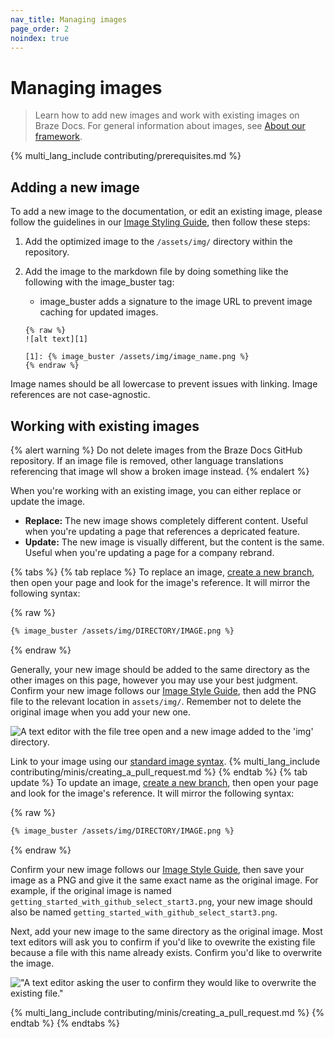 ```yaml
---
nav_title: Managing images
page_order: 2
noindex: true
---
```


# Managing images

> Learn how to add new images and work with existing images on Braze Docs. For general information about images, see [About our framework](../../../_docs/_home/about_our_framework.md).

{% multi_lang_include contributing/prerequisites.md %}

## Adding a new image

To add a new image to the documentation, or edit an existing image, please follow the guidelines in our [Image Styling Guide](https://docs.google.com/document/d/e/2PACX-1vRJSkwcjmjrTfLDagZccLpOMMyh5NN5SXRZSjz12cRAHbX4OrUmhvCmYpf_p5YB-9r4_jSOQLkicQIH/pub), then follow these steps:

1. Add the optimized image to the `/assets/img/` directory within the repository.
2. Add the image to the markdown file by doing something like the following with the image_buster tag:
  
    * image_buster adds a signature to the image URL to prevent image caching for updated images.

    ```plaintext
    {% raw %}
    ![alt text][1]

    [1]: {% image_buster /assets/img/image_name.png %}
    {% endraw %}
    ```

Image names should be all lowercase to prevent issues with linking. Image references are not case-agnostic.

## Working with existing images

{% alert warning %}
Do not delete images from the Braze Docs GitHub repository. If an image file is removed, other language translations referencing that image wll show a broken image instead.
{% endalert %}

When you're working with an existing image, you can either replace or update the image.

- **Replace:** The new image shows completely different content. Useful when you're updating a page that references a depricated feature. 
- **Update:** The new image is visually different, but the content is the same. Useful when you're updating a page for a company rebrand.

{% tabs %}
{% tab replace %}
To replace an image, [create a new branch]({{site.baseurl}}/home/github/creating_a_new_branch/), then open your page and look for the image's reference. It will mirror the following syntax:

{% raw %}
```markdown
{% image_buster /assets/img/DIRECTORY/IMAGE.png %}
```
{% endraw %}

Generally, your new image should be added to the same directory as the other images on this page, however you may use your best judgment. Confirm your new image follows our [Image Style Guide](), then add the PNG file to the relevant location in `assets/img/`. Remember not to delete the original image when you add your new one.

![A text editor with the file tree open and a new image added to the 'img' directory.]()

Link to your image using our [standard image syntax](#adding-a-new-image). {% multi_lang_include contributing/minis/creating_a_pull_request.md %}
{% endtab %}
{% tab update %}
To update an image, [create a new branch]({{site.baseurl}}/home/github/creating_a_new_branch/), then open your page and look for the image's reference. It will mirror the following syntax:

{% raw %}
```markdown
{% image_buster /assets/img/DIRECTORY/IMAGE.png %}
```
{% endraw %}

Confirm your new image follows our [Image Style Guide](), then save your image as a PNG and give it the same exact name as the original image. For example, if the original image is named `getting_started_with_github_select_start3.png`, your new image should also be named `getting_started_with_github_select_start3.png`. 

Next, add your new image to the same directory as the original image. Most text editors will ask you to confirm if you'd like to ovewrite the existing file because a file with this name already exists. Confirm you'd like to overwrite the image.

!["A text editor asking the user to confirm they would like to overwrite the existing file."]()

{% multi_lang_include contributing/minis/creating_a_pull_request.md %}
{% endtab %}
{% endtabs %}


